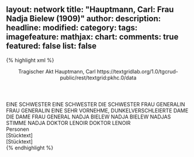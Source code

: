 layout: network
title: "Hauptmann, Carl: Frau Nadja Bielew (1909)"
author:
description:
headline:
modified:
category:
tags:
imagefeature:
mathjax:
chart:
comments: true
featured: false
list: false
---
{% highlight xml %}
<?xml-model href="https://raw.githubusercontent.com/DLiNa/project/master/rules/lina.rnc"?><?xml-model href="https://raw.githubusercontent.com/DLiNa/project/master/rules/lina.sch"?>
<play xmlns="http://lina.digital">
  <header>
    <title>Frau Nadja Bielew</title>
    <subtitle>Tragischer Akt</subtitle>
    <genretitle/>
    <author>Hauptmann, Carl</author>
    <date when="1909" type="print"/>
  	<source>https://textgridlab.org/1.0/tgcrud-public/rest/textgrid:pkhc.0/data</source>
  </header>
  <personae>
    <character>
      <name>EINE SCHWESTER</name>
      <alias xml:id="eine_schwester">
        <name>EINE SCHWESTER</name>
      </alias>
    	<alias xml:id="die_schwester">
    		<name>DIE SCHWESTER</name>
    	</alias>
    </character>
    <character>
      <name>FRAU GENERALIN</name>
      <alias xml:id="frau_generalin">
        <name>FRAU GENERALIN</name>
      </alias>
    	<alias xml:id="dunkelverschleierte_dame">
    		<name>EINE SEHR VORNEHME, DUNKELVERSCHLEIERTE DAME</name>
    	</alias>
    	<alias xml:id="die_dame">
    		<name>DIE DAME</name>
    	</alias>
    	<alias xml:id="frau_general">
    		<name>FRAU GENERAL</name>
    	</alias>
    </character>
    <character>
      <name>NADJA BIELEW</name>
      <alias xml:id="nadja_bielew">
        <name>NADJA BIELEW</name>
      </alias>
    	<alias xml:id="nadjas_stimme" type="voiceOf">
    		<name>NADJAS STIMME</name>
    	</alias>
    	<alias xml:id="nadja">
    		<name>NADJA</name>
    	</alias>
    </character>
    <character>
      <name>DOKTOR LENOIR</name>
      <alias xml:id="doktor_lenoir">
        <name>DOKTOR LENOIR</name>
      </alias>
    </character>
  </personae>
  <text>
    <div>
      <head>Personen</head>
    </div>
    <div>
      <head>[Stücktext]</head>
      <div>
        <head>[Stücktext]</head>
        <sp who="#eine_schwester">
          <amount n="1" unit="speech_acts"/>
          <amount n="14" unit="words"/>
          <amount n="1" unit="lines"/>
          <amount n="67" unit="chars"/>
        </sp>
        <sp who="#dunkelverschleierte_dame">
          <amount n="1" unit="speech_acts"/>
          <amount n="9" unit="words"/>
          <amount n="1" unit="lines"/>
          <amount n="43" unit="chars"/>
        </sp>
        <sp who="#die_schwester">
          <amount n="27" unit="speech_acts"/>
          <amount n="717" unit="words"/>
          <amount n="15" unit="lines"/>
          <amount n="4250" unit="chars"/>
        </sp>
        <sp who="#die_dame">
          <amount n="1" unit="speech_acts"/>
          <amount n="3" unit="words"/>
          <amount n="1" unit="lines"/>
          <amount n="26" unit="chars"/>
        </sp>
        <sp who="#frau_generalin">
          <amount n="37" unit="speech_acts"/>
          <amount n="1287" unit="words"/>
          <amount n="21" unit="lines"/>
          <amount n="7549" unit="chars"/>
        </sp>
        <sp who="#nadjas_stimme">
          <amount n="2" unit="speech_acts"/>
          <amount n="16" unit="words"/>
          <amount n="2" unit="lines"/>
          <amount n="108" unit="chars"/>
        </sp>
        <sp who="#nadja_bielew">
          <amount n="66" unit="speech_acts"/>
          <amount n="2252" unit="words"/>
          <amount n="41" unit="lines"/>
          <amount n="13362" unit="chars"/>
        </sp>
        <sp who="#nadja">
          <amount n="5" unit="speech_acts"/>
          <amount n="268" unit="words"/>
          <amount n="3" unit="lines"/>
          <amount n="1706" unit="chars"/>
        </sp>
        <sp who="#doktor_lenoir">
          <amount n="33" unit="speech_acts"/>
          <amount n="566" unit="words"/>
          <amount n="24" unit="lines"/>
          <amount n="3396" unit="chars"/>
        </sp>
        <sp who="#frau_general">
          <amount n="1" unit="speech_acts"/>
          <amount n="12" unit="words"/>
          <amount n="1" unit="lines"/>
          <amount n="69" unit="chars"/>
        </sp>
      </div>
    </div>
  </text>
</play>
{% endhighlight %}